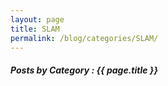 ```yaml
---
layout: page
title: SLAM
permalink: /blog/categories/SLAM/
---
```


<h5> Posts by Category : {{ page.title }} </h5>

<div class="card">

</div>